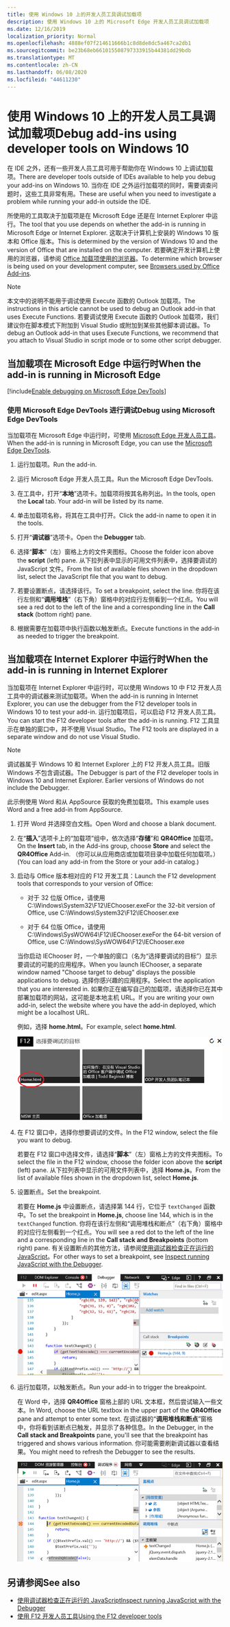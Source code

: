 ```yaml
---
title: 使用 Windows 10 上的开发人员工具调试加载项
description: 使用 Windows 10 上的 Microsoft Edge 开发人员工具调试加载项
ms.date: 12/16/2019
localization_priority: Normal
ms.openlocfilehash: 4888ef07f214611666b1c8d8de8dc5a467ca2db1
ms.sourcegitcommit: be23b68eb661015508797333915b44381dd29bdb
ms.translationtype: MT
ms.contentlocale: zh-CN
ms.lasthandoff: 06/08/2020
ms.locfileid: "44611230"
---
```

# <a name="debug-add-ins-using-developer-tools-on-windows-10"></a><span data-ttu-id="8a90f-103">使用 Windows 10 上的开发人员工具调试加载项</span><span class="sxs-lookup"><span data-stu-id="8a90f-103">Debug add-ins using developer tools on Windows 10</span></span>

<span data-ttu-id="8a90f-104">在 IDE 之外，还有一些开发人员工具可用于帮助你在 Windows 10 上调试加载项。</span><span class="sxs-lookup"><span data-stu-id="8a90f-104">There are developer tools outside of IDEs available to help you debug your add-ins on Windows 10.</span></span> <span data-ttu-id="8a90f-105">当你在 IDE 之外运行加载项的同时，需要调查问题时，这些工具非常有用。</span><span class="sxs-lookup"><span data-stu-id="8a90f-105">These are useful when you need to investigate a problem while running your add-in outside the IDE.</span></span>

<span data-ttu-id="8a90f-106">所使用的工具取决于加载项是在 Microsoft Edge 还是在 Internet Explorer 中运行。</span><span class="sxs-lookup"><span data-stu-id="8a90f-106">The tool that you use depends on whether the add-in is running in Microsoft Edge or Internet Explorer.</span></span> <span data-ttu-id="8a90f-107">这取决于计算机上安装的 Windows 10 版本和 Office 版本。</span><span class="sxs-lookup"><span data-stu-id="8a90f-107">This is determined by the version of Windows 10 and the version of Office that are installed on the computer.</span></span> <span data-ttu-id="8a90f-108">若要确定开发计算机上使用的浏览器，请参阅 [Office 加载项使用的浏览器](../concepts/browsers-used-by-office-web-add-ins.md)。</span><span class="sxs-lookup"><span data-stu-id="8a90f-108">To determine which browser is being used on your development computer, see [Browsers used by Office Add-ins](../concepts/browsers-used-by-office-web-add-ins.md).</span></span>

> [!NOTE]
> <span data-ttu-id="8a90f-109">本文中的说明不能用于调试使用 Execute 函数的 Outlook 加载项。</span><span class="sxs-lookup"><span data-stu-id="8a90f-109">The instructions in this article cannot be used to debug an Outlook add-in that uses Execute Functions.</span></span> <span data-ttu-id="8a90f-110">若要调试使用 Execute 函数的 Outlook 加载项，我们建议你在脚本模式下附加到 Visual Studio 或附加到某些其他脚本调试器。</span><span class="sxs-lookup"><span data-stu-id="8a90f-110">To debug an Outlook add-in that uses Execute Functions, we recommend that you attach to Visual Studio in script mode or to some other script debugger.</span></span>

## <a name="when-the-add-in-is-running-in-microsoft-edge"></a><span data-ttu-id="8a90f-111">当加载项在 Microsoft Edge 中运行时</span><span class="sxs-lookup"><span data-stu-id="8a90f-111">When the add-in is running in Microsoft Edge</span></span>

[!include[Enable debugging on Microsoft Edge DevTools](../includes/enable-debugging-on-edge-devtools.md)]

### <a name="debug-using-microsoft-edge-devtools"></a><span data-ttu-id="8a90f-112">使用 Microsoft Edge DevTools 进行调试</span><span class="sxs-lookup"><span data-stu-id="8a90f-112">Debug using Microsoft Edge DevTools</span></span>

<span data-ttu-id="8a90f-113">当加载项在 Microsoft Edge 中运行时，可使用 [Microsoft Edge 开发人员工具](https://www.microsoft.com/p/microsoft-edge-devtools-preview/9mzbfrmz0mnj?activetab=pivot%3Aoverviewtab)。</span><span class="sxs-lookup"><span data-stu-id="8a90f-113">When the add-in is running in Microsoft Edge, you can use the [Microsoft Edge DevTools](https://www.microsoft.com/p/microsoft-edge-devtools-preview/9mzbfrmz0mnj?activetab=pivot%3Aoverviewtab).</span></span>

1. <span data-ttu-id="8a90f-114">运行加载项。</span><span class="sxs-lookup"><span data-stu-id="8a90f-114">Run the add-in.</span></span>

2. <span data-ttu-id="8a90f-115">运行 Microsoft Edge 开发人员工具。</span><span class="sxs-lookup"><span data-stu-id="8a90f-115">Run the Microsoft Edge DevTools.</span></span>

3. <span data-ttu-id="8a90f-116">在工具中，打开“**本地**”选项卡。加载项将按其名称列出。</span><span class="sxs-lookup"><span data-stu-id="8a90f-116">In the tools, open the **Local** tab. Your add-in will be listed by its name.</span></span>

4. <span data-ttu-id="8a90f-117">单击加载项名称，将其在工具中打开。</span><span class="sxs-lookup"><span data-stu-id="8a90f-117">Click the add-in name to open it in the tools.</span></span>

5. <span data-ttu-id="8a90f-118">打开“**调试器**”选项卡。</span><span class="sxs-lookup"><span data-stu-id="8a90f-118">Open the **Debugger** tab.</span></span> 

6. <span data-ttu-id="8a90f-119">选择“**脚本**”（左）窗格上方的文件夹图标。</span><span class="sxs-lookup"><span data-stu-id="8a90f-119">Choose the folder icon above the **script** (left) pane.</span></span> <span data-ttu-id="8a90f-120">从下拉列表中显示的可用文件列表中，选择要调试的 JavaScript 文件。</span><span class="sxs-lookup"><span data-stu-id="8a90f-120">From the list of available files shown in the dropdown list, select the JavaScript file that you want to debug.</span></span>

7. <span data-ttu-id="8a90f-121">若要设置断点，请选择该行。</span><span class="sxs-lookup"><span data-stu-id="8a90f-121">To set a breakpoint, select the line.</span></span> <span data-ttu-id="8a90f-122">你将在该行左侧和“**调用堆栈**”（右下角）窗格中的对应行左侧看到一个红点。</span><span class="sxs-lookup"><span data-stu-id="8a90f-122">You will see a red dot to the left of the line and a corresponding line in the **Call stack** (bottom right) pane.</span></span>

8. <span data-ttu-id="8a90f-123">根据需要在加载项中执行函数以触发断点。</span><span class="sxs-lookup"><span data-stu-id="8a90f-123">Execute functions in the add-in as needed to trigger the breakpoint.</span></span>

## <a name="when-the-add-in-is-running-in-internet-explorer"></a><span data-ttu-id="8a90f-124">当加载项在 Internet Explorer 中运行时</span><span class="sxs-lookup"><span data-stu-id="8a90f-124">When the add-in is running in Internet Explorer</span></span>

<span data-ttu-id="8a90f-125">当加载项在 Internet Explorer 中运行时，可以使用 Windows 10 中 F12 开发人员工具中的调试器来测试加载项。</span><span class="sxs-lookup"><span data-stu-id="8a90f-125">When the add-in is running in Internet Explorer, you can use the debugger from the F12 developer tools in Windows 10 to test your add-in.</span></span> <span data-ttu-id="8a90f-126">运行加载项后，可以启动 F12 开发人员工具。</span><span class="sxs-lookup"><span data-stu-id="8a90f-126">You can start the F12 developer tools after the add-in is running.</span></span> <span data-ttu-id="8a90f-127">F12 工具显示在单独的窗口中，并不使用 Visual Studio。</span><span class="sxs-lookup"><span data-stu-id="8a90f-127">The F12 tools are displayed in a separate window and do not use Visual Studio.</span></span>

> [!NOTE]
> <span data-ttu-id="8a90f-p107">调试器属于 Windows 10 和 Internet Explorer 上的 F12 开发人员工具。旧版 Windows 不包含调试器。</span><span class="sxs-lookup"><span data-stu-id="8a90f-p107">The Debugger is part of the F12 developer tools in Windows 10 and Internet Explorer. Earlier versions of Windows do not include the Debugger.</span></span> 

<span data-ttu-id="8a90f-130">此示例使用 Word 和从 AppSource 获取的免费加载项。</span><span class="sxs-lookup"><span data-stu-id="8a90f-130">This example uses Word and a free add-in from AppSource.</span></span>

1. <span data-ttu-id="8a90f-131">打开 Word 并选择空白文档。</span><span class="sxs-lookup"><span data-stu-id="8a90f-131">Open Word and choose a blank document.</span></span> 
    
2. <span data-ttu-id="8a90f-132">在“**插入**”选项卡上的“加载项”组中，依次选择“**存储**”和 **QR4Office** 加载项。</span><span class="sxs-lookup"><span data-stu-id="8a90f-132">On the **Insert** tab, in the Add-ins group, choose **Store** and select the **QR4Office** Add-in.</span></span> <span data-ttu-id="8a90f-133">（你可以从应用商店或加载项目录中加载任何加载项。）</span><span class="sxs-lookup"><span data-stu-id="8a90f-133">(You can load any add-in from the Store or your add-in catalog.)</span></span>
    
3. <span data-ttu-id="8a90f-134">启动与 Office 版本相对应的 F12 开发工具：</span><span class="sxs-lookup"><span data-stu-id="8a90f-134">Launch the F12 development tools that corresponds to your version of Office:</span></span>
    
   - <span data-ttu-id="8a90f-135">对于 32 位版 Office，请使用 C:\Windows\System32\F12\IEChooser.exe</span><span class="sxs-lookup"><span data-stu-id="8a90f-135">For the 32-bit version of Office, use C:\Windows\System32\F12\IEChooser.exe</span></span>
    
   - <span data-ttu-id="8a90f-136">对于 64 位版 Office，请使用 C:\Windows\SysWOW64\F12\IEChooser.exe</span><span class="sxs-lookup"><span data-stu-id="8a90f-136">For the 64-bit version of Office, use C:\Windows\SysWOW64\F12\IEChooser.exe</span></span>
    
   <span data-ttu-id="8a90f-137">当你启动 IEChooser 时，一个单独的窗口（名为“选择要调试的目标”）显示要调试的可能的应用程序。</span><span class="sxs-lookup"><span data-stu-id="8a90f-137">When you launch IEChooser, a separate window named "Choose target to debug" displays the possible applications to debug.</span></span> <span data-ttu-id="8a90f-138">选择你感兴趣的应用程序。</span><span class="sxs-lookup"><span data-stu-id="8a90f-138">Select the application that you are interested in.</span></span> <span data-ttu-id="8a90f-139">如果你正在编写自己的加载项，请选择你已在其中部署加载项的网站，这可能是本地主机 URL。</span><span class="sxs-lookup"><span data-stu-id="8a90f-139">If you are writing your own add-in, select the website where you have the add-in deployed, which might be a localhost URL.</span></span> 
    
   <span data-ttu-id="8a90f-140">例如，选择 **home.html**。</span><span class="sxs-lookup"><span data-stu-id="8a90f-140">For example, select **home.html**.</span></span> 
    
   ![IEChooser 屏幕，指向圈出的加载项](../images/choose-target-to-debug.png)

4. <span data-ttu-id="8a90f-142">在 F12 窗口中，选择你想要调试的文件。</span><span class="sxs-lookup"><span data-stu-id="8a90f-142">In the F12 window, select the file you want to debug.</span></span>
    
   <span data-ttu-id="8a90f-143">若要在 F12 窗口中选择文件，请选择“**脚本**”（左）窗格上方的文件夹图标。</span><span class="sxs-lookup"><span data-stu-id="8a90f-143">To select the file in the F12 window, choose the folder icon above the **script** (left) pane.</span></span> <span data-ttu-id="8a90f-144">从下拉列表中显示的可用文件列表中，选择 **Home.js**。</span><span class="sxs-lookup"><span data-stu-id="8a90f-144">From the list of available files shown in the dropdown list, select **Home.js**.</span></span>
    
5. <span data-ttu-id="8a90f-145">设置断点。</span><span class="sxs-lookup"><span data-stu-id="8a90f-145">Set the breakpoint.</span></span>
    
   <span data-ttu-id="8a90f-146">若要在 **Home.js** 中设置断点，请选择第 144 行，它位于 `textChanged` 函数中。</span><span class="sxs-lookup"><span data-stu-id="8a90f-146">To set the breakpoint in **Home.js**, choose line 144, which is in the  `textChanged` function.</span></span> <span data-ttu-id="8a90f-147">你将在该行左侧和“调用堆栈和断点”（右下角）窗格中的对应行左侧看到一个红点。</span><span class="sxs-lookup"><span data-stu-id="8a90f-147">You will see a red dot to the left of the line and a corresponding line in the **Call stack and Breakpoints** (bottom right) pane.</span></span> <span data-ttu-id="8a90f-148">有关设置断点的其他方法，请参阅[使用调试器检查正在运行的 JavaScript](/previous-versions/windows/internet-explorer/ie-developer/samples/dn255007(v=vs.85))。</span><span class="sxs-lookup"><span data-stu-id="8a90f-148">For other ways to set a breakpoint, see [Inspect running JavaScript with the Debugger](/previous-versions/windows/internet-explorer/ie-developer/samples/dn255007(v=vs.85)).</span></span> 
    
   ![断点位于 home.js 文件中的调试程序](../images/debugger-home-js-02.png)

6. <span data-ttu-id="8a90f-150">运行加载项，以触发断点。</span><span class="sxs-lookup"><span data-stu-id="8a90f-150">Run your add-in to trigger the breakpoint.</span></span>
    
   <span data-ttu-id="8a90f-151">在 Word 中，选择 **QR4Office** 窗格上部的 URL 文本框，然后尝试输入一些文本。</span><span class="sxs-lookup"><span data-stu-id="8a90f-151">In Word, choose the URL textbox in the upper part of the **QR4Office** pane and attempt to enter some text.</span></span> <span data-ttu-id="8a90f-152">在调试器的“**调用堆栈和断点**”窗格中，你将看到该断点已触发，并显示了各种信息。</span><span class="sxs-lookup"><span data-stu-id="8a90f-152">In the Debugger, in the **Call stack and Breakpoints** pane, you'll see that the breakpoint has triggered and shows various information.</span></span> <span data-ttu-id="8a90f-153">你可能需要刷新调试器以查看结果。</span><span class="sxs-lookup"><span data-stu-id="8a90f-153">You might need to refresh the Debugger to see the results.</span></span>
    
   ![调试器，包含已触发的断点生成的结果](../images/debugger-home-js-01.png)


## <a name="see-also"></a><span data-ttu-id="8a90f-155">另请参阅</span><span class="sxs-lookup"><span data-stu-id="8a90f-155">See also</span></span>

- <span data-ttu-id="8a90f-156">[使用调试器检查正在运行的 JavaScript](/previous-versions/windows/internet-explorer/ie-developer/samples/dn255007(v=vs.85))</span><span class="sxs-lookup"><span data-stu-id="8a90f-156">[Inspect running JavaScript with the Debugger](/previous-versions/windows/internet-explorer/ie-developer/samples/dn255007(v=vs.85))</span></span>
- <span data-ttu-id="8a90f-157">[使用 F12 开发人员工具](/previous-versions/windows/internet-explorer/ie-developer/samples/bg182326(v=vs.85))</span><span class="sxs-lookup"><span data-stu-id="8a90f-157">[Using the F12 developer tools](/previous-versions/windows/internet-explorer/ie-developer/samples/bg182326(v=vs.85))</span></span>
